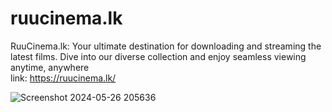 # ruucinema.lk
RuuCinema.lk: Your ultimate destination for downloading and streaming the latest films. Dive into our diverse collection and enjoy seamless viewing anytime, anywhere<br>
link: https://ruucinema.lk/

![Screenshot 2024-05-26 205636](https://github.com/pasindu-2002/ruucinema.lk/assets/87941322/91f9a62e-c58f-4ab0-ba87-acd88a7238a6)

